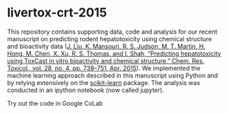 # livertox-crt-2015

This repository contains supporting data, code and analysis for our recent manuscript on predicting rodent hepatotoxicity using chemical structure and bioactivity data ([J. Liu, K. Mansouri, R. S. Judson, M. T. Martin, H. Hong, M. Chen, X. Xu, R. S. Thomas, and I. Shah, “Predicting hepatotoxicity using ToxCast in vitro bioactivity and chemical structure,” Chem. Res. Toxicol., vol. 28, no. 4, pp. 738–751, Apr. 2015](http://pubs.acs.org/doi/abs/10.1021/tx500501h)). We implemented the machine learning approach described in this manuscript using Python and by relying extensively on the [scikit-learn](http://scikit-learn.org/stable/) package. The analysis was conducted in an ipython notebook (now called jupyter). 

Try out the code in Google CoLab 
